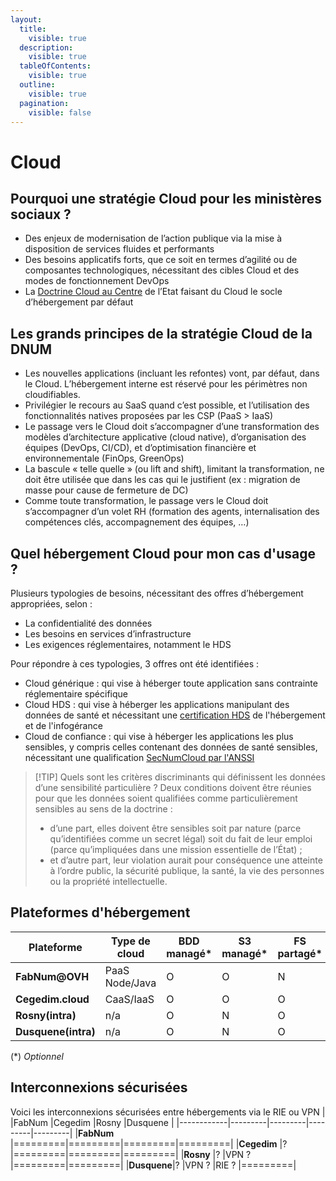 ```yaml
---
layout:
  title:
    visible: true
  description:
    visible: true
  tableOfContents:
    visible: true
  outline:
    visible: true
  pagination:
    visible: false
---
```


# Cloud

## Pourquoi une stratégie Cloud pour les ministères sociaux ?

* Des enjeux de modernisation de l’action publique via la mise à disposition de services fluides et performants
* Des besoins applicatifs forts, que ce soit en termes d’agilité ou de composantes technologiques, nécessitant des cibles Cloud et des modes de fonctionnement DevOps
* La [Doctrine Cloud au Centre](https://www.numerique.gouv.fr/services/cloud/doctrine/) de l’Etat faisant du Cloud le socle d’hébergement par défaut

## Les grands principes de la stratégie Cloud de la DNUM

* Les nouvelles applications (incluant les refontes) vont, par défaut, dans le Cloud. L’hébergement interne est réservé pour les périmètres non cloudifiables.
* Privilégier le recours au SaaS quand c’est possible, et l’utilisation des fonctionnalités natives proposées par les CSP (PaaS > IaaS)
* Le passage vers le Cloud doit s’accompagner d’une transformation des modèles d’architecture applicative (cloud native), d’organisation des équipes (DevOps, CI/CD), et d’optimisation financière et environnementale (FinOps, GreenOps)
* La bascule « telle quelle » (ou lift and shift), limitant la transformation, ne doit être utilisée que dans les cas qui le justifient (ex : migration de masse pour cause de fermeture de DC)
* Comme toute transformation, le passage vers le Cloud doit s’accompagner d’un volet RH (formation des agents, internalisation des compétences clés, accompagnement des équipes, …)

## Quel hébergement Cloud pour mon cas d'usage ?

Plusieurs typologies de besoins, nécessitant des offres d’hébergement appropriées, selon :

* La confidentialité des données
* Les besoins en services d’infrastructure
* Les exigences réglementaires, notamment le HDS

Pour répondre à ces typologies, 3 offres ont été identifiées :

* Cloud générique : qui vise à héberger toute application sans contrainte réglementaire spécifique
* Cloud HDS : qui vise à héberger les applications manipulant des données de santé et nécessitant une [certification HDS](https://esante.gouv.fr/produits-services/hds) de l'hébergement et de l'infogérance
* Cloud de confiance : qui vise à héberger les applications les plus sensibles, y compris celles contenant des données de santé sensibles, nécessitant une qualification [SecNumCloud par l'ANSSI](https://cyber.gouv.fr/secnumcloud-pour-les-fournisseurs-de-services-cloud)

> \[!TIP] Quels sont les critères discriminants qui définissent les données d’une sensibilité particulière ? Deux conditions doivent être réunies pour que les données soient qualifiées comme particulièrement sensibles au sens de la doctrine :
>
> * d’une part, elles doivent être sensibles soit par nature (parce qu’identifiées comme un secret légal) soit du fait de leur emploi (parce qu’impliquées dans une mission essentielle de l’État) ;
> * et d’autre part, leur violation aurait pour conséquence une atteinte à l’ordre public, la sécurité publique, la santé, la vie des personnes ou la propriété intellectuelle.

## Plateformes d'hébergement

|Plateforme         |Type de cloud |BDD managé*|S3 managé*|FS partagé*|HDS Hébergeur|HDS Infogéreur*|SecNumCloud|EBIOS max|Antivirus  |
|-------------------|--------------|-----------|----------|-----------|-------------|---------------|-----------|---------|-----------|
|**FabNum@OVH**     |PaaS Node/Java|O          |O         |N          |N            |N              |N          |2-3-3-2  |           |
|**Cegedim.cloud**  |CaaS/IaaS     |O          |O         |O          |O            |O              |N          |         |SentinelOne|
|**Rosny(intra)**   |n/a           |O          |N         |O          |N            |N              |N          |         |           |
|**Dusquene(intra)**|n/a           |O          |N         |O          |N            |N              |N          |         |           |
(*) _Optionnel_

## Interconnexions sécurisées
Voici les interconnexions sécurisées entre hébergements via le RIE ou VPN
|            |FabNum   |Cegedim  |Rosny    |Dusquene |
|------------|---------|---------|---------|---------|
|**FabNum**  |=========|=========|=========|=========|
|**Cegedim** |?        |=========|=========|=========|
|**Rosny**   |?        |VPN ?    |=========|=========|
|**Dusquene**|?        |VPN ?    |RIE ?    |=========|